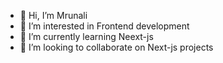 - 👋 Hi, I’m Mrunali
- 👀 I’m interested in Frontend development
- 🌱 I’m currently learning Neext-js
- 💞️ I’m looking to collaborate on Next-js projects
